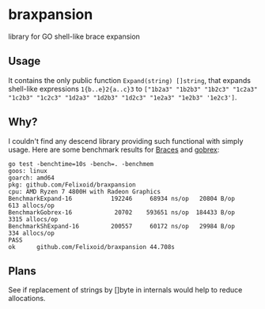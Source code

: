 # braxpansion
library for GO shell-like brace expansion

## Usage
It contains the only public function `Expand(string) []string`, that expands shell-like expressions `1{b..e}2{a..c}3` to `["1b2a3" "1b2b3" "1b2c3" "1c2a3" "1c2b3" "1c2c3" "1d2a3" "1d2b3" "1d2c3" "1e2a3" "1e2b3" '1e2c3']`.

## Why?
I couldn't find any descend library providing such functional with simply usage. Here are some benchmark results for [Braces](https://pkg.go.dev/mvdan.cc/sh@v2.6.4+incompatible/expand#Braces) and [gobrex](https://github.com/kujtimiihoxha/go-brace-expansion):

```
go test -benchtime=10s -bench=. -benchmem
goos: linux
goarch: amd64
pkg: github.com/Felixoid/braxpansion
cpu: AMD Ryzen 7 4800H with Radeon Graphics
BenchmarkExpand-16      	 192246	    68934 ns/op   20804 B/op	    613 allocs/op
BenchmarkGobrex-16      	  20702	   593651 ns/op  184433 B/op	   3315 allocs/op
BenchmarkShExpand-16    	 200557	    60172 ns/op   29984 B/op	    334 allocs/op
PASS
ok  	github.com/Felixoid/braxpansion	44.708s
```

## Plans
See if replacement of strings by []byte in internals would help to reduce allocations.
